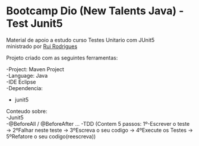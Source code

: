 # Bootcamp Dio (New Talents Java) - Test Junit5
Material de apoio a estudo curso Testes Unitario com JUnit5  
ministrado por [Rui Rodrigues](https://github.com/ruirodri/introJUnit)  
  
Projeto criado com as seguintes ferramentas: 
   
-Project: Maven Project  
-Language: Java  
-IDE Eclipse  
-Dependencia:  
 * junit5  
 
  
Conteudo sobre:  
-Junit5  
-@BeforeAll / @BeforeAfter ...
-TDD (Contem 5 passos: 1º-Escrever o teste -> 2ºFalhar neste teste -> 3ºEscreva o seu codigo -> 4ºExecute os Testes -> 5ºRefatore o seu codigo(reescreva)) 
  
